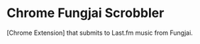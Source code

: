 Chrome Fungjai Scrobbler
===========================

[Chrome Extension] that submits to Last.fm music from Fungjai.
